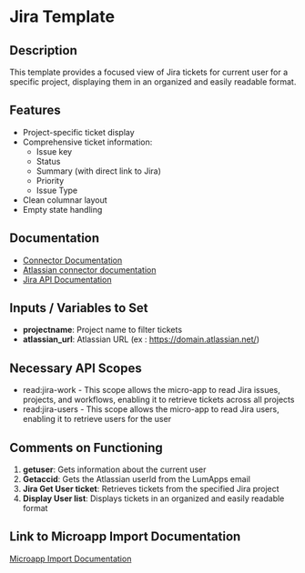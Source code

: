 # Jira Template

## Description
This template provides a focused view of Jira tickets for current user for a specific project, displaying them in an organized and easily readable format.

## Features
- Project-specific ticket display
- Comprehensive ticket information:
  - Issue key
  - Status
  - Summary (with direct link to Jira)
  - Priority
  - Issue Type
- Clean columnar layout
- Empty state handling

## Documentation
- [Connector Documentation](https://docs.lumapps.com/docs/admin-l4430581765424978extensions)
- [Atlassian connector documentation](https://docs.lumapps.com/docs/docs/admin-administration-landing/admin-l6088963918247602/admin-l9650191038731043extensions/admin-l43084339674928007extensions/admin-l40402265690312855extensions)
- [Jira API Documentation](https://developer.atlassian.com/cloud/jira/platform/rest/v3/intro/)

## Inputs / Variables to Set
- **projectname**: Project name to filter tickets
- **atlassian_url**: Atlassian URL (ex : https://domain.atlassian.net/)

## Necessary API Scopes
- read:jira-work - This scope allows the micro-app to read Jira issues, projects, and workflows, enabling it to retrieve tickets across all projects
- read:jira-users - This scope allows the micro-app to read Jira users, enabling it to retrieve users for the user

## Comments on Functioning
1. **getuser**: Gets information about the current user
2. **Getaccid**: Gets the Atlassian userId from the LumApps email
3. **Jira Get User ticket**: Retrieves tickets from the specified Jira project
4. **Display User list**: Displays tickets in an organized and easily readable format

## Link to Microapp Import Documentation
[Microapp Import Documentation](https://docs.lumapps.com/docs/ls/content/6236515079535869/devportal-l48909819228353757)
